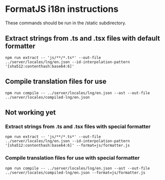 # FormatJS i18n instructions

These commands should be run in the /static subdirectory.

## Extract strings from .ts and .tsx files with default formatter

```
npm run extract -- 'js/**/*.ts*' --out-file ../server/locales/lng/en.json --id-interpolation-pattern '[sha512:contenthash:base64:6]'
```

## Compile translation files for use

```
npm run compile -- ../server/locales/lng/en.json --ast --out-file ../server/locales/compiled-lng/en.json
```

## Not working yet

### Extract strings from .ts and .tsx files with special formatter

```
npm run extract -- 'js/**/*.ts*' --out-file ../server/locales/lng/en.json --id-interpolation-pattern '[sha512:contenthash:base64:6]' --format=js/formatter.js
```

### Compile translation files for use with special formatter

```
npm run compile -- ../server/locales/lng/en.json --ast --out-file ../server/locales/compiled-lng/en.json --format=js/formatter.js
```
